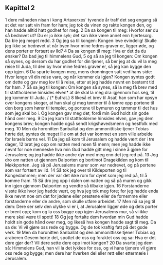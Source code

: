## Kapittel 2

1 dere måneden nisan i kong Artaxerxes' tyvende år traff det seg engang så at det var satt vin fram for ham; jeg tok da vinen og rakte kongen den, og han hadde alltid hatt godhet for meg.
2 Da sa kongen til meg: Hvorfor ser du så bedrøvet ut? Du er jo ikke syk; det kan ikke være annet enn hjertesorg. Da ble jeg meget redd.
3 Og jeg sa til kongen: Kongen leve evindelig! Skulle jeg ikke se bedrøvet ut når byen hvor mine fedres graver er, ligger øde, og dens porter er fortært av ild?
4 Da sa kongen til meg: Hva er det da du ønsker? Da bad jeg til himmelens Gud,
5 og så sa jeg til kongen: Om kongen så synes, og dersom du har godhet for din tjener, så ber jeg at du vil la meg reise til Juda, til den by hvor mine fedres graver er, så jeg kan bygge den opp igjen.
6 Da spurte kongen meg, mens dronningen satt ved hans side: Hvor lenge vil din reise vare, og når kommer du igjen? Kongen syntes godt om dette og gav meg lov til å reise, etter at jeg hadde nevnt en bestemt tid for ham.
7 Så sa jeg til kongen: Om kongen så synes, så la meg få brev med til stattholderne hinsides elven* at de skal la meg dra igjennom hos seg, til jeg kommer til Juda, / {* Eufrat.}
8 likeså et brev til Asaf, han som har opsyn over kongens skoger, at han skal gi meg tømmer til å tømre opp portene til den borg som hører til templet, og portene til bymuren og tømmer til det hus som jeg skal bo i. Og kongen gav meg det, fordi min Gud holdt sin gode hånd over meg.
9 Da jeg kom til stattholderne hinsides elven, gav jeg dem kongens brev; kongen hadde også sendt krigshøvedsmenn og hestfolk med meg.
10 Men da horonitten Sanballat og den ammonittiske tjener Tobias hørte det, syntes de meget ille om at det var kommet en som ville arbeide for Israels barns vel.
11 Da jeg så kom til Jerusalem og hadde vært der i tre dager,
12 brøt jeg opp om natten med noen få menn; men jeg hadde ikke nevnt for noe menneske hva min Gud hadde gitt meg i sinne å gjøre for Jerusalem; og jeg hadde ikke andre dyr med meg enn det jeg red på.
13 Jeg dro om natten ut gjennom Dalporten og bortimot Dragekilden og kom til Møkkporten. Jeg så på Jerusalems murer som var nedrevet, og på portene som var fortært av ild.
14 Så tok jeg over til Kildeporten og til Kongedammen; men der var det ikke rom for dyret som jeg red på, til å komme fram.
15 Så dro jeg opp i dalen om natten og så på muren og gikk inn igjen gjennom Dalporten og vendte så tilbake igjen.
16 Forstanderne visste ikke hvor jeg hadde vært, og hva jeg tok meg fore; for jeg hadde enda ikke nevnt noe om det for jødene eller prestene eller de fornemme eller forstanderne eller de andre, som skulle utføre arbeidet.
17 Men nå sa jeg til dem: Dere ser selv den ulykke vi er i, at Jerusalem ligger øde og dets porter er brent opp; kom og la oss bygge opp igjen Jerusalems mur, så vi ikke mere skal være til spott!
18 Og jeg fortalte dem hvordan min Gud hadde holdt sin gode hånd over meg, og likeså hva kongen hadde sagt til meg. Da sa de: Vi vil gjøre oss rede og bygge. Og de tok kraftig fatt på det gode verk.
19 Men da horonitten Sanballat og den ammonittiske tjener Tobias og araberen Gesem hørte det, spottet de oss og foraktet oss og sa: Hva er det dere gjør der? Vil dere sette dere opp imot kongen?
20 Da svarte jeg dem så: Himmelens Gud, han vil la det lykkes for oss, og vi hans tjenere vil gjøre oss rede og bygge; men dere har hverken del eller rett eller ettermæle i Jerusalem.
